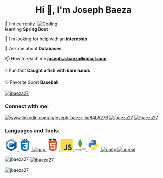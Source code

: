 <h1 align="center">Hi 👋, I'm Joseph Baeza</h1>
<img align="right" alt="Coding" width="400" src="https://media.tenor.com/JIS_KDKKsgYAAAAd/guaton-computadora.gif">

<p

 🌱 I’m currently learning **Spring Boot**

 🤝 I’m looking for help with an **internship**

 💬 Ask me about **Databases**

 📫 How to reach me **joseph.a.baeza@gmail.com**

 ⚡ Fun fact **Caught a fish with bare hands**
 
 ⚾ Favorite Sport **Baseball**
</p>


<p align="left"> <a href="https://github.com/ryo-ma/github-profile-trophy"><img src="https://github-profile-trophy.vercel.app/?username=jbaeza27" alt="jbaeza27" /></a> </p>


<h3 align="left">Connect with me:</h3>
<p align="left">
 <a href="https://www.linkedin.com/in/joseph-baeza-5a84b5276" target="blank"><img align="center" src="https://raw.githubusercontent.com/rahuldkjain/github-profile-readme-generator/master/src/images/icons/Social/linked-in-alt.svg"  
 alt="www.linkedin.com/in/joseph-baeza-5a84b5276" height="30" width="40" /></a>
<a href="https://stackoverflow.com/users/22693003/jbaeza27" target="blank"><img align="center" src="https://raw.githubusercontent.com/rahuldkjain/github-profile-readme-generator/master/src/images/icons/Social/stack-overflow.svg" alt="jbaeza27" height="30" width="40" /></a>
<a href="https://www.leetcode.com/jbaeza27" target="blank"><img align="center" src="https://raw.githubusercontent.com/rahuldkjain/github-profile-readme-generator/master/src/images/icons/Social/leet-code.svg" alt="jbaeza27" height="30" width="40" /></a>
</p>

<h3 align="left">Languages and Tools:</h3>
<p align="left"> <a href="https://www.cprogramming.com/" target="_blank" rel="noreferrer"> <img src="https://raw.githubusercontent.com/devicons/devicon/master/icons/c/c-original.svg" alt="c" width="40" height="40"/> </a> <a href="https://www.w3schools.com/css/" target="_blank" rel="noreferrer"> <img src="https://raw.githubusercontent.com/devicons/devicon/master/icons/css3/css3-original-wordmark.svg" alt="css3" width="40" height="40"/> </a> <a href="https://cloud.google.com" target="_blank" rel="noreferrer"> <img src="https://www.vectorlogo.zone/logos/google_cloud/google_cloud-icon.svg" alt="gcp" width="40" height="40"/> </a> <a href="https://www.w3.org/html/" target="_blank" rel="noreferrer"> <img src="https://raw.githubusercontent.com/devicons/devicon/master/icons/html5/html5-original-wordmark.svg" alt="html5" width="40" height="40"/> </a> <a href="https://developer.mozilla.org/en-US/docs/Web/JavaScript" target="_blank" rel="noreferrer"> <img src="https://raw.githubusercontent.com/devicons/devicon/master/icons/javascript/javascript-original.svg" alt="javascript" width="40" height="40"/> </a> <a href="https://www.mongodb.com/" target="_blank" rel="noreferrer"> <img src="https://raw.githubusercontent.com/devicons/devicon/master/icons/mongodb/mongodb-original-wordmark.svg" alt="mongodb" width="40" height="40"/> </a> <a href="https://www.python.org" target="_blank" rel="noreferrer"> <img src="https://raw.githubusercontent.com/devicons/devicon/master/icons/python/python-original.svg" alt="python" width="40" height="40"/> </a> <a href="https://unity.com/" target="_blank" rel="noreferrer"> <img src="https://www.vectorlogo.zone/logos/unity3d/unity3d-icon.svg" alt="unity" width="40" height="40"/> </a> <a href="https://unrealengine.com/" target="_blank" rel="noreferrer"> <img src="https://raw.githubusercontent.com/kenangundogan/fontisto/036b7eca71aab1bef8e6a0518f7329f13ed62f6b/icons/svg/brand/unreal-engine.svg" alt="unreal" width="40" height="40"/> </a> </p>

<p><img align="left" src="https://github-readme-stats.vercel.app/api/top-langs?username=jbaeza27&show_icons=true&locale=en&layout=compact" alt="jbaeza27" /></p>

<p>&nbsp;<img align="center" src="https://github-readme-stats.vercel.app/api?username=jbaeza27&show_icons=true&locale=en" alt="jbaeza27" /></p>

<p><img align="center" src="https://github-readme-streak-stats.herokuapp.com/?user=jbaeza27&" alt="jbaeza27" /></p>
